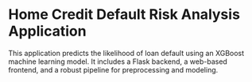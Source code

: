 # Home Credit Default Risk Analysis Application

This application predicts the likelihood of loan default using an XGBoost machine learning model. It includes a Flask backend, a web-based frontend, and a robust pipeline for preprocessing and modeling.


